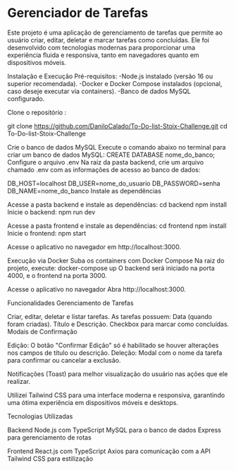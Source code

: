 # Gerenciador de Tarefas
Este projeto é uma aplicação de gerenciamento de tarefas que permite ao usuário criar, editar, deletar e marcar tarefas como concluídas. Ele foi desenvolvido com tecnologias modernas para proporcionar uma experiência fluida e responsiva, tanto em navegadores quanto em dispositivos móveis.

Instalação e Execução
Pré-requisitos:
  -Node.js instalado (versão 16 ou superior recomendada).
  -Docker e Docker Compose instalados (opcional, caso deseje executar via containers).
  -Banco de dados MySQL configurado.

Clone o repositório :

git clone https://github.com/DaniloCalado/To-Do-list-Stoix-Challenge.git
cd To-Do-list-Stoix-Challenge

Crie o banco de dados MySQL Execute o comando abaixo no terminal para criar um banco de dados MySQL:
CREATE DATABASE nome_do_banco;
Configure o arquivo .env Na raiz da pasta backend, crie um arquivo chamado .env com as informações de acesso ao banco de dados:

DB_HOST=localhost
DB_USER=nome_do_usuario
DB_PASSWORD=senha
DB_NAME=nome_do_banco
Instale as dependências

Acesse a pasta backend e instale as dependências:
cd backend
npm install
Inicie o backend:
npm run dev

Acesse a pasta frontend e instale as dependências:
cd frontend
npm install
Inicie o frontend:
npm start

Acesse o aplicativo no navegador em http://localhost:3000.

Execução via Docker
Suba os containers com Docker Compose Na raiz do projeto, execute:
docker-compose up
O backend será iniciado na porta 4000, e o frontend na porta 3000.

Acesse o aplicativo no navegador Abra http://localhost:3000.


Funcionalidades
Gerenciamento de Tarefas

Criar, editar, deletar e listar tarefas.
As tarefas possuem:
Data (quando foram criadas).
Título e Descrição.
Checkbox para marcar como concluídas.
Modais de Confirmação

Edição:
O botão "Confirmar Edição" só é habilitado se houver alterações nos campos de título ou descrição.
Deleção:
Modal com o nome da tarefa para confirmar ou cancelar a exclusão.

Notificações (Toast) para melhor visualização do usuário nas ações que ele realizar.


Utilizei Tailwind CSS para uma interface moderna e responsiva, garantindo uma ótima experiência em dispositivos móveis e desktops.

Tecnologias Utilizadas

Backend
Node.js com TypeScript
MySQL para o banco de dados
Express para gerenciamento de rotas

Frontend
React.js com TypeScript
Axios para comunicação com a API
Tailwind CSS para estilização
